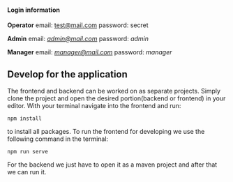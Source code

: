 #### Login information
**Operator**
email: test@mail.com
password: secret

**Admin**
email: *admin@mail.com*
password: *admin*

**Manager**
email: *manager@mail.com*
password: *manager*


## Develop for the application
The frontend and backend can be worked on as separate projects. Simply clone the project and open the desired portion(backend or frontend) in your editor. With your terminal navigate into the frontend and run:
```
npm install
```
to install all packages. To run the frontend for developing we use the following command in the terminal:
```
npm run serve
```


For the backend we just have to open it as a maven project and after that we can run it.
